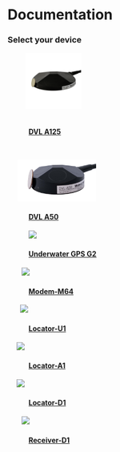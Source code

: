# Documentation
### Select your device

<div class="grid" style="padding-left: 3em">
<div class="col" style="padding-right: 2em">
<a href="./dvl/dvl-a125/">
<img src="./img/dvl-a125-coin-light-white.png" style="width: auto; height: 8em; padding-bottom: 1em; margin-left: -0.5em" /><br>
<h4>DVL A125</h4>
</a>
</div>
<div class="col" style="padding-right: 2em; padding-top: 2em">
<a href="./dvl/dvl-a50/">
<img src="./img/WL-21035-3_DVL-A50_Side4_1600_crop.jpg" style="width: auto; height: 6em; margin-left: -1.6em" /><br>
<h4>DVL A50</h4>
</a>
</div>
<div class="col" style="padding-right: 2em">
<a href="./underwater-gps/introduction/">
<img src="https://store.waterlinked.com/web/image/product.product/152/image_1024/%5BWL-11001-2-R100-U1-ANT%5D%20Underwater%20GPS%20G2%20Standard%20Kit%20%28100m%29?unique=7a8b0ee" style="width: auto; height: 8em" /><br>
<h4>Underwater GPS G2</h4>
</a>
</div>
<div  class="col" style="padding-right: 2em; paddding-top: 1.5em">
<a href="./modem/modem-m64">
<img src="https://store.waterlinked.com/web/image/product.product/125/image_1024/%5BWL-21036-1%5D%20Modem%20M64?unique=9715760" style="width: auto; height: 8em; margin-left: -1em;" /><br>
<h4>Modem-M64</h4>
</a>
</div>
<div class="col" style="padding-right: 2em">
<a href="./underwater-gps/locators/locator-u1/">
<img src="https://store.waterlinked.com/web/image/product.product/122/image_1024/%5BWL-21018-1%5D%20Locator%20U1?unique=9bfb473" style="width: auto; height: 8em; margin-left: -1.2em;"  /><br>
<h4>Locator-U1</h4>
</a>
</div>
<div class="col" style="padding-right: 2em">
<a href="./underwater-gps/locators/locator-a1/">
<img src="https://store.waterlinked.com/web/image/product.product/120/image_1024/%5BWL-21009-1-N001%5D%20Locator%20A1?unique=844a728" style="height: 8em; margin-left: -1.75em;" /><br>
<h4>Locator-A1</h4>
</a>
</div>
<div class="col" style="padding-right: 2em">
<a href="./underwater-gps/locators/locator-d1/">
<img src="https://store.waterlinked.com/web/image/product.product/143/image_1024/%5BWL-21016-1-B050%5D%20Locator%20D1%20%2850m%29?unique=c3275ae" style="height: 8em; margin-left: -1.75em; " /><br>
<h4>Locator-D1</h4>
</a>
</div>
<div  class="col" style="padding-right: 2em">
<a href="./underwater-gps/receiver-d1/">
<img src="https://store.waterlinked.com/web/image/product.product/145/image_1024/%5BWL-21005-4-010%5D%20Receiver%20D1%20%2810m%29?unique=29fca3f" style="width: auto; height: 8em; margin-left: -1em;" /><br>
<h4>Receiver-D1</h4>
</a>
</div>

